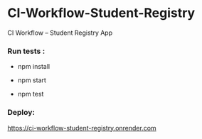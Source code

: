 # CI-Workflow-Student-Registry
CI Workflow – Student Registry App 

###  Run tests :
- npm install

 - npm start
 - npm test
### Deploy: 
https://ci-workflow-student-registry.onrender.com
